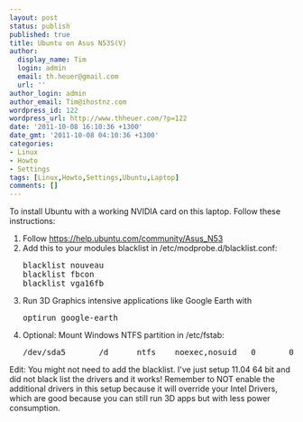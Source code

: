 ```yaml
---
layout: post
status: publish
published: true
title: Ubuntu on Asus N53S(V)
author:
  display_name: Tim
  login: admin
  email: th.heuer@gmail.com
  url: ''
author_login: admin
author_email: Tim@ihostnz.com
wordpress_id: 122
wordpress_url: http://www.thheuer.com/?p=122
date: '2011-10-08 16:10:36 +1300'
date_gmt: '2011-10-08 04:10:36 +1300'
categories:
- Linux
- Howto
- Settings
tags: [Linux,Howto,Settings,Ubuntu,Laptop]
comments: []
---
```

<p>To install Ubuntu with a working NVIDIA card on this laptop. Follow these instructions:</p>

<ol>
<li>Follow <a href="https://help.ubuntu.com/community/Asus_N53" target="_blank">https://help.ubuntu.com/community/Asus_N53</a></li>
<li>Add this to your modules blacklist in /etc/modprobe.d/blacklist.conf:
<pre lang="bash">blacklist nouveau
blacklist fbcon
blacklist vga16fb</pre>
</li>
<li>Run 3D Graphics intensive applications like Google Earth with
<pre lang="bash">optirun google-earth</pre>
</li>
<li>Optional: Mount Windows NTFS partition in /etc/fstab:
<pre lang="bash">
/dev/sda5       /d      ntfs    noexec,nosuid   0       0</pre>
</li>
</ol>
<p>Edit: You might not need to add the blacklist. I've just setup 11.04 64 bit and did not black list the drivers and it works! Remember to NOT enable the additional drivers in this setup because it will override your Intel Drivers, which are good because you can still run 3D apps but with less power consumption.</p>

